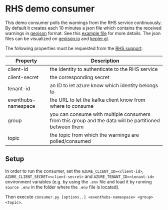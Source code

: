 # RHS demo consumer

This demo consumer polls the warnings from the RHS service continuously. By default it creates each 10 minutes a json file which contains the received warnings in [geojson](https://geojson.org/) format. See this [example file](./example/2025-04-04_21-46-34.json) for more details. The json files can be visualized on [geojson.io](https://geojson.io/) and [kepler.gl](https://kepler.gl/demo).

The following properties must be requested from the [RHS support](https://www.bosch-mobility.com/de/loesungen/assistenzsysteme/connected-map-services/):

| Property | Description |
| - | - |
| client-id | the identity to authenticate to the RHS service |
| client-secret | the corresponding secret |
| tenant-id | an ID to let azure know which identity belongs to |
| eventhubs-namespace | the URL to let the kafka client know from where to consume |
| group | you can consume with multiple consumers from this group and the data will be partitioned between them |
| topic | the topic from which the warnings are polled/consumed |


## Setup

In order to run the consumer, set the `AZURE_CLIENT_ID=<client-id>`, `AZURE_CLIENT_SECRET=<client-secret>` and `AZURE_TENANT_ID=<tenant-id>` environment variables (e.g. by using the `.env` file and load it by running `source .env` in the folder where the `.env` file is located).

Then execute `consumer.py [options..] <eventhubs-namespace> <group> <topic>`.

